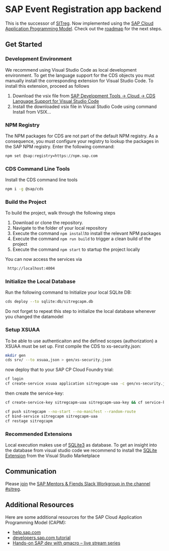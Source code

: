 # SAP Event Registration app backend
This is the successor of [SITreg](https://github.com/sapmentors/SITreg/). Now implemented using the [SAP Cloud Application Programming Model](https://help.sap.com/viewer/65de2977205c403bbc107264b8eccf4b/Cloud/en-US/00823f91779d4d42aa29a498e0535cdf.html). Check out the [roadmap](https://github.com/sapmentors/sitregcapm/issues/1) for the next steps.

## Get Started
### Development Environment 
We recommend using Visual Studio Code as local development environment. To get the language support for the CDS objects you must manually install the corresponding extension for Visual Studio Code.
To install this extension, proceed as follows
1. Download the vsix file from [SAP Development Tools -> Cloud -> CDS Language Support for Visual Studio Code](https://tools.hana.ondemand.com/#cloud)
2. Install the downloaded vsix file in Visual Studio Code using command Install from VSIX...

### NPM Registry
The NPM packages for CDS are not part of the default NPM registry. As a consequence, you must configure your registry to lookup the packages in the SAP NPM registry. Enter the following command:
```sh
npm set @sap:registry=https://npm.sap.com
```
### CDS Command Line Tools
Install the CDS command line tools 
```sh
npm i -g @sap/cds
```
### Build the Project
To build the project, walk through the following steps 
1. Download or clone the repository.
2. Navigate to the folder of your local repository
3. Execute the command `npm install`to install the relevant NPM packages 
4. Execute the command `npm run build` to trigger a clean build of the project
5. Execute the command `npm start` to startup the project locally

You can now access the services via
```sh
 http://localhost:4004
```

### Initialize the Local Database
Run the following command to Initialize your local SQLite DB:
```sh
cds deploy --to sqlite:db/sitregcapm.db
```
Do not forget to repeat this step to initialize the local database whenever you changed the datamodel

### Setup XSUAA
To be able to use authenticaiton and the defined scopes (authorization) a XSUAA must be set up.
First compile the CDS to xs-security.json:

```sh
mkdir gen
cds srv/ --to xsuaa,json > gen/xs-security.json
```

now deploy that to your SAP CP Cloud Foundry trial:

```sh
cf login
cf create-service xsuaa application sitregcapm-uaa -c gen/xs-security.json
```

then create the service-key:

```sh
cf create-service-key sitregcapm-uaa sitregcapm-uaa-key && cf service-key sitregcapm-uaa sitregcapm-uaa-key
```

```sh
cf push sitregcapm --no-start --no-manifest --random-route
cf bind-service sitregcapm sitregcapm-uaa
cf restage sitregcapm
```

### Recommended Extensions
Local execution makes use of [SQLite3](https://www.sqlite.org/index.html) as database. To get an insight into the database from visual studio code we recommend to install the [SQLite Extension](https://marketplace.visualstudio.com/items?itemName=alexcvzz.vscode-sqlite) from the Visual Studio Marketplace   

## Communication
Please [join](https://sapmentors-slack-invite.cfapps.eu10.hana.ondemand.com/) the [SAP Mentors & Fiends Slack Workgroup in the channel #sitreg](https://sapmentors.slack.com/messages/C20RKRU2H/).

## Additional Resources
Here are some additional resources for the SAP Cloud Application Programming Model (CAPM):
- [help.sap.com](https://help.sap.com/viewer/65de2977205c403bbc107264b8eccf4b/Cloud/en-US/00823f91779d4d42aa29a498e0535cdf.html)
- [developers.sap.com tutorial](https://developers.sap.com/tutorials/cp-apm-nodejs-create-service.html)
- [Hands-on SAP dev with qmacro – live stream series](https://blogs.sap.com/2019/01/16/hands-on-sap-dev-with-qmacro-new-live-stream-series/)
